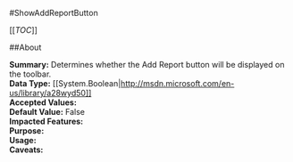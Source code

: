 #ShowAddReportButton

[[_TOC_]]

##About

**Summary:**  Determines whether the Add Report button will be displayed on the toolbar.   
**Data Type:** [[System.Boolean|http://msdn.microsoft.com/en-us/library/a28wyd50]]  
**Accepted Values:**   
**Default Value:** False  
**Impacted Features:**   
**Purpose:**   
**Usage:**   
**Caveats:**   

